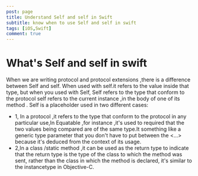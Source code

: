 ```yaml
---
post: page
title: Understand Self and self in Swift
subtitle: know when to use Self and self in swift
tags: [iOS,Swift]
comment: true
---
```

# What's Self and self in swift 
When we are writing protocol and protocol extensions ,there is a difference between Self and self.
When used with self.it refers to the value inside that type, but when you used with Self, Self refers to the type that conform to the protocol
self refers to the current instance ,in the body of one of its method .
Self is a placeholder used in two different cases:
* 1, In a protocol ,it refers to the type that conform to the protocol in any particular use,In Equatable ,for instance ,it's used to required that the two values being compared are of the same type.It something like a generic type parameter that you don't have to put between the <...> because it's deduced from the context of its usage.
* 2,In a class /static method ,it can be used as the return type to indicate that the return type is the type of the class to which the method was sent, rather than the class in which the method is declared, it's similar to the instancetype in Objective-C.



